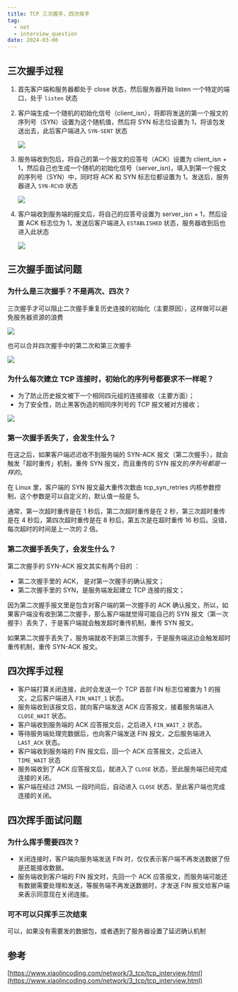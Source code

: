```yaml
---
title: TCP 三次握手，四次挥手
tag:
  - net
  - interview_question
date: 2024-03-06
---
```


## 三次握手过程

1. 首先客户端和服务器都处于 close 状态，然后服务器开始 listen 一个特定的端口，处于 `listen` 状态

1. 客户端生成一个随机的初始化信号（client_isn），将即将发送的第一个报文的序列号（SYN）设置为这个随机值，然后将 SYN 标志位设置为 1，将该包发送出去，此后客户端进入 `SYN-SENT` 状态

   <img width='' src='https://cdn.xiaolincoding.com//mysql/other/format,png-20230309230500953.png'>

1. 服务端收到包后，将自己的第一个报文的应答号（ACK）设置为 client_isn + 1，然后自己也生成一个随机的初始化信号（server_isn)，填入到第一个报文的序列号（SYN）中，同时将 ACK 和 SYN 标志位都设置为 1。发送后，服务器进入 `SYN-RCVD` 状态

   <img width='' src='https://cdn.xiaolincoding.com//mysql/other/format,png-20230309230504118.png'>

1. 客户端收到服务端的报文后，将自己的应答号设置为 server_isn + 1，然后设置 ACK 标志位为 1，发送后客户端进入 `ESTABLISHED` 状态，服务器收到后也进入此状态

   <img width='' src='https://cdn.xiaolincoding.com//mysql/other/format,png-20230309230508297.png'>

## 三次握手面试问题

### 为什么是三次握手？不是两次、四次？

三次握手才可以阻止二次握手重复历史连接的初始化（主要原因），这样做可以避免服务器资源的浪费

<img width='' src='https://cdn.xiaolincoding.com//mysql/other/format,png-20230309230525514.png'>

也可以合并四次握手中的第二次和第三次握手

<img width='' src='https://cdn.xiaolincoding.com//mysql/other/format,png-20230309230639121.png'>

### 为什么每次建立 TCP 连接时，初始化的序列号都要求不一样呢？

- 为了防止历史报文被下一个相同四元组的连接接收（主要方面）；
- 为了安全性，防止黑客伪造的相同序列号的 TCP 报文被对方接收；

<img width='' src='https://cdn.xiaolincoding.com/gh/xiaolincoder/network/tcp/isn%E7%9B%B8%E5%90%8C.png'>

### 第一次握手丢失了，会发生什么？

在这之后，如果客户端迟迟收不到服务端的 SYN-ACK 报文（第二次握手），就会触发「超时重传」机制，重传 SYN 报文，而且重传的 SYN 报文的*序列号都是一样的*。

在 Linux 里，客户端的 SYN 报文最大重传次数由 tcp_syn_retries 内核参数控制，这个参数是可以自定义的，默认值一般是 5。

通常，第一次超时重传是在 1 秒后，第二次超时重传是在 2 秒，第三次超时重传是在 4 秒后，第四次超时重传是在 8 秒后，第五次是在超时重传 16 秒后。没错，每次超时的时间是上一次的 2 倍。

### 第二次握手丢失了，会发生什么？

第二次握手的 SYN-ACK 报文其实有两个目的 ：

- 第二次握手里的 ACK， 是对第一次握手的确认报文；
- 第二次握手里的 SYN，是服务端发起建立 TCP 连接的报文；

因为第二次握手报文里是包含对客户端的第一次握手的 ACK 确认报文，所以，如果客户端没有收到第二次握手，那么客户端就觉得可能自己的 SYN 报文（第一次握手）丢失了，于是客户端就会触发超时重传机制，重传 SYN 报文。

如果第二次握手丢失了，服务端就收不到第三次握手，于是服务端这边会触发超时重传机制，重传 SYN-ACK 报文。

## 四次挥手过程

- 客户端打算关闭连接，此时会发送一个 TCP 首部 FIN 标志位被置为 1 的报文，之后客户端进入 `FIN_WAIT_1` 状态。
- 服务端收到该报文后，就向客户端发送 ACK 应答报文，接着服务端进入 `CLOSE_WAIT` 状态。
- 客户端收到服务端的 ACK 应答报文后，之后进入 `FIN_WAIT_2` 状态。
- 等待服务端处理完数据后，也向客户端发送 FIN 报文，之后服务端进入 `LAST_ACK` 状态。
- 客户端收到服务端的 FIN 报文后，回一个 ACK 应答报文，之后进入 `TIME_WAIT` 状态
- 服务端收到了 ACK 应答报文后，就进入了 `CLOSE` 状态，至此服务端已经完成连接的关闭。
- 客户端在经过 2MSL 一段时间后，自动进入 `CLOSE` 状态，至此客户端也完成连接的关闭。

## 四次挥手面试问题

### 为什么挥手需要四次？

- 关闭连接时，客户端向服务端发送 FIN 时，仅仅表示客户端不再发送数据了但是还能接收数据。
- 服务端收到客户端的 FIN 报文时，先回一个 ACK 应答报文，而服务端可能还有数据需要处理和发送，等服务端不再发送数据时，才发送 FIN 报文给客户端来表示同意现在关闭连接。

### 可不可以只挥手三次结束

可以，如果没有需要发的数据包，或者遇到了服务器设置了延迟确认机制

## 参考

[https://www.xiaolincoding.com/network/3_tcp/tcp_interview.html](https://www.xiaolincoding.com/network/3_tcp/tcp_interview.html)
